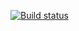 [![Build status](https://ci.appveyor.com/api/projects/status/6fyng40cp8bc512v?svg=true)](https://ci.appveyor.com/project/AlenaGurskaya/testapici)
